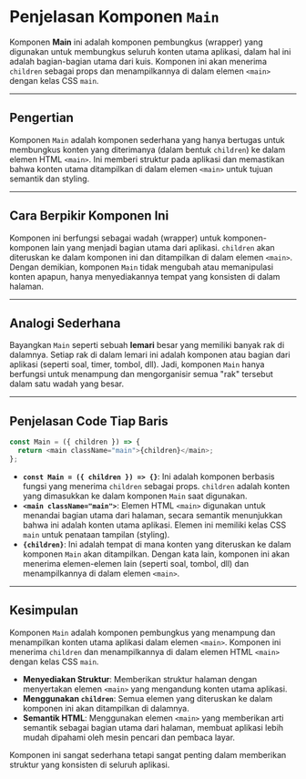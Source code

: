 # Penjelasan Komponen `Main`

Komponen **Main** ini adalah komponen pembungkus (wrapper) yang digunakan untuk membungkus seluruh konten utama aplikasi, dalam hal ini adalah bagian-bagian utama dari kuis. Komponen ini akan menerima `children` sebagai props dan menampilkannya di dalam elemen `<main>` dengan kelas CSS `main`.

---

## **Pengertian**

Komponen `Main` adalah komponen sederhana yang hanya bertugas untuk membungkus konten yang diterimanya (dalam bentuk `children`) ke dalam elemen HTML `<main>`. Ini memberi struktur pada aplikasi dan memastikan bahwa konten utama ditampilkan di dalam elemen `<main>` untuk tujuan semantik dan styling.

---

## **Cara Berpikir Komponen Ini**

Komponen ini berfungsi sebagai wadah (wrapper) untuk komponen-komponen lain yang menjadi bagian utama dari aplikasi. `children` akan diteruskan ke dalam komponen ini dan ditampilkan di dalam elemen `<main>`. Dengan demikian, komponen `Main` tidak mengubah atau memanipulasi konten apapun, hanya menyediakannya tempat yang konsisten di dalam halaman.

---

## **Analogi Sederhana**

Bayangkan `Main` seperti sebuah **lemari** besar yang memiliki banyak rak di dalamnya. Setiap rak di dalam lemari ini adalah komponen atau bagian dari aplikasi (seperti soal, timer, tombol, dll). Jadi, komponen `Main` hanya berfungsi untuk menampung dan mengorganisir semua "rak" tersebut dalam satu wadah yang besar.

---

## **Penjelasan Code Tiap Baris**

```javascript
const Main = ({ children }) => {
  return <main className="main">{children}</main>;
};
```

- **`const Main = ({ children }) => {}`**: Ini adalah komponen berbasis fungsi yang menerima `children` sebagai props. `children` adalah konten yang dimasukkan ke dalam komponen `Main` saat digunakan.
- **`<main className="main">`**: Elemen HTML `<main>` digunakan untuk menandai bagian utama dari halaman, secara semantik menunjukkan bahwa ini adalah konten utama aplikasi. Elemen ini memiliki kelas CSS `main` untuk penataan tampilan (styling).
- **`{children}`**: Ini adalah tempat di mana konten yang diteruskan ke dalam komponen `Main` akan ditampilkan. Dengan kata lain, komponen ini akan menerima elemen-elemen lain (seperti soal, tombol, dll) dan menampilkannya di dalam elemen `<main>`.

---

## **Kesimpulan**

Komponen `Main` adalah komponen pembungkus yang menampung dan menampilkan konten utama aplikasi dalam elemen `<main>`. Komponen ini menerima `children` dan menampilkannya di dalam elemen HTML `<main>` dengan kelas CSS `main`.

- **Menyediakan Struktur**: Memberikan struktur halaman dengan menyertakan elemen `<main>` yang mengandung konten utama aplikasi.
- **Menggunakan `children`**: Semua elemen yang diteruskan ke dalam komponen ini akan ditampilkan di dalamnya.
- **Semantik HTML**: Menggunakan elemen `<main>` yang memberikan arti semantik sebagai bagian utama dari halaman, membuat aplikasi lebih mudah dipahami oleh mesin pencari dan pembaca layar.

Komponen ini sangat sederhana tetapi sangat penting dalam memberikan struktur yang konsisten di seluruh aplikasi.
